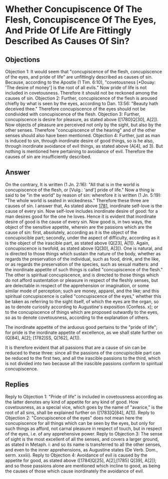 # Whether Concupiscence Of The Flesh, Concupiscence Of The Eyes, And Pride Of Life Are Fittingly Described As Causes Of Sin?
## Objections
Objection 1: It would seem that "concupiscence of the flesh, concupiscence of the eyes, and pride of life" are unfittingly described as causes of sin. Because, according to the Apostle (1 Tim. 6:10), "covetousness [*Douay: 'The desire of money'] is the root of all evils." Now pride of life is not included in covetousness. Therefore it should not be reckoned among the causes of sin.
Objection 2: Further, concupiscence of the flesh is aroused chiefly by what is seen by the eyes, according to Dan. 13:56: "Beauty hath deceived thee." Therefore concupiscence of the eyes should not be condivided with concupiscence of the flesh.
Objection 3: Further, concupiscence is desire for pleasure, as stated above ([1780]Q[30], A[2]). Now objects of pleasure are perceived not only by the sight, but also by the other senses. Therefore "concupiscence of the hearing" and of the other senses should also have been mentioned.
Objection 4: Further, just as man is induced to sin, through inordinate desire of good things, so is he also, through inordinate avoidance of evil things, as stated above (A[4], ad 3). But nothing is mentioned here pertaining to avoidance of evil. Therefore the causes of sin are insufficiently described.
## Answer
On the contrary, It is written (1 Jn. 2:16): "All that is in the world is concupiscence of the flesh, or [Vulg.: 'and'] pride of life." Now a thing is said to be "in the world" by reason of sin: wherefore it is written (1 Jn. 5:19): "The whole world is seated in wickedness." Therefore these three are causes of sin.
I answer that, As stated above [1781](A[4]), inordinate self-love is the cause of every sin. Now self-love includes inordinate desire of good: for a man desires good for the one he loves. Hence it is evident that inordinate desire of good is the cause of every sin. Now good is, in two ways, the object of the sensitive appetite, wherein are the passions which are the cause of sin: first, absolutely, according as it is the object of the concupiscible part; secondly, under the aspect of difficulty, according as it is the object of the irascible part, as stated above (Q[23], A[1]). Again, concupiscence is twofold, as stated above (Q[30], A[3]). One is natural, and is directed to those things which sustain the nature of the body, whether as regards the preservation of the individual, such as food, drink, and the like, or as regards the preservation of the species, such as sexual matters: and the inordinate appetite of such things is called "concupiscence of the flesh." The other is spiritual concupiscence, and is directed to those things which do not afford sustentation or pleasure in respect of the fleshly senses, but are delectable in respect of the apprehension or imagination, or some similar mode of perception; such are money, apparel, and the like; and this spiritual concupiscence is called "concupiscence of the eyes," whether this be taken as referring to the sight itself, of which the eyes are the organ, so as to denote curiosity according to Augustine's exposition (Confess. x); or to the concupiscence of things which are proposed outwardly to the eyes, so as to denote covetousness, according to the explanation of others.

The inordinate appetite of the arduous good pertains to the "pride of life"; for pride is the inordinate appetite of excellence, as we shall state further on (Q[84], A[2]; [1782]SS, Q[162], A[1]).

It is therefore evident that all passions that are a cause of sin can be reduced to these three: since all the passions of the concupiscible part can be reduced to the first two, and all the irascible passions to the third, which is not divided into two because all the irascible passions conform to spiritual concupiscence.
## Replies
Reply to Objection 1: "Pride of life" is included in covetousness according as the latter denotes any kind of appetite for any kind of good. How covetousness, as a special vice, which goes by the name of "avarice," is the root of all sins, shall be explained further on ([1783]Q[84], A[1]).
Reply to Objection 2: "Concupiscence of the eyes" does not mean here the concupiscence for all things which can be seen by the eyes, but only for such things as afford, not carnal pleasure in respect of touch, but in respect of the eyes, i.e. of any apprehensive power.
Reply to Objection 3: The sense of sight is the most excellent of all the senses, and covers a larger ground, as stated in Metaph. i: and so its name is transferred to all the other senses, and even to the inner apprehensions, as Augustine states (De Verb. Dom., serm. xxxiii).
Reply to Objection 4: Avoidance of evil is caused by the appetite for good, as stated above ([1784]Q[25], A[2];[1785] Q[39], A[2]); and so those passions alone are mentioned which incline to good, as being the causes of those which cause inordinately the avoidance of evil.